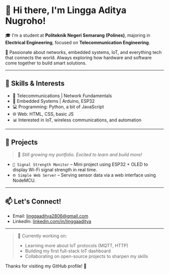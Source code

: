 # 👋 Hi there, I'm Lingga Aditya Nugroho!

🎓 I'm a student at **Politeknik Negeri Semarang (Polines)**, majoring in **Electrical Engineering**, focused on **Telecommunication Engineering**.

📡 Passionate about networks, embedded systems, IoT, and everything tech that connects the world. Always exploring how hardware and software come together to build smart solutions.

---

## 🚀 Skills & Interests

- 📶 Telecommunications | Network Fundamentals
- 🧠 Embedded Systems | Arduino, ESP32
- 💻 Programming: Python, a bit of JavaScript
- 🌐 Web: HTML, CSS, basic JS
- 📊 Interested in IoT, wireless communications, and automation

---

## 📘 Projects

> 🔧 *Still growing my portfolio. Excited to learn and build more!*

- `📡 Signal Strength Monitor` – Mini project using ESP32 + OLED to display Wi-Fi signal strength in real time.
- `🌐 Simple Web Server` – Serving sensor data via a web interface using NodeMCU.

---

## 📫 Let's Connect!

- Email: linggaaditya2806@gmail.com
- LinkedIn: [linkedin.com/in/linggaaditya](www.linkedin.com/in/lingga-aditya-130493248)

---

> 🚧 Currently working on:
> - Learning more about IoT protocols (MQTT, HTTP)
> - Building my first full-stack IoT dashboard
> - Collaborating on open-source projects to sharpen my skills

Thanks for visiting my GitHub profile! 🙌
